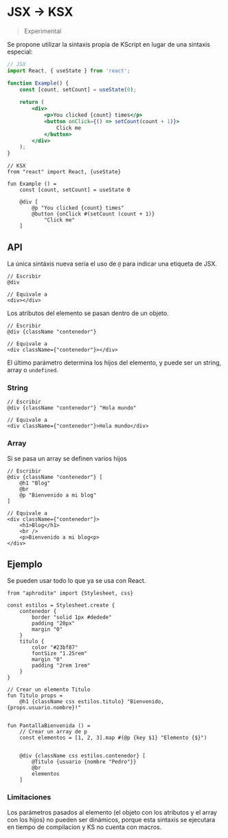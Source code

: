 # JSX &rarr; KSX

> Experimental

Se propone utilizar la sintaxis propia de KScript en lugar de una sintaxis especial:

```jsx
// JSX
import React, { useState } from 'react';

function Example() {
    const [count, setCount] = useState(0);
    
    return (
        <div>
            <p>You clicked {count} times</p>
            <button onClick={() => setCount(count + 1)}>
                Click me
            </button>
        </div>
    );
}
```

```
// KSX
from "react" import React, {useState}

fun Example () =
    const [count, setCount] = useState 0
    
    @div [
        @p "You clicked {count} times"
        @button {onClick #(setCount (count + 1)}
            "Click me"
    ]
```

## API

La única sintáxis nueva sería el uso de `@` para indicar una etiqueta de JSX.

```
// Escribir
@div

// Equivale a
<div></div>
```

Los atributos del elemento se pasan dentro de un objeto.

```
// Escribir
@div {className "contenedor"}

// Equivale a
<div className={"contenedor"}></div>
```

El último parámetro determina los hijos del elemento, y puede ser un string, array o `undefined`.

### String

```
// Escribir
@div {className "contenedor"} "Hola mundo"

// Equivale a
<div className={"contenedor"}>Hola mundo</div>
```

### Array

Si se pasa un array se definen varios hijos

```
// Escribir
@div {className "contenedor"} [
    @h1 "Blog"
    @br
    @p "Bienvenido a mi blog"
]

// Equivale a
<div className={"contenedor"}>
    <h1>Blog</h1>
    <br />
    <p>Bienvenido a mi blog<p>
</div>

```

## Ejemplo

Se pueden usar todo lo que ya se usa con React.

```
from "aphrodite" import {Stylesheet, css}

const estilos = Stylesheet.create {
    contenedor {
        border "solid 1px #dedede"
        padding "20px"
        margin "0"
    }
    titulo {
        color "#23bf87"
        fontSize "1.25rem"
        margin "0"
        padding "2rem 1rem"
    }
}

// Crear un elemento Titulo
fun Titulo props =
    @h1 {className css estilos.titulo} "Bienvenido, {props.usuario.nombre}!"


fun PantallaBienvenida () =
    // Crear un array de p
    const elementos = [1, 2, 3].map #(@p {key $1} "Elemento {$}")
    
    
    @div {className css estilos.contenedor} [
        @Titulo {usuario {nombre "Pedro"}}
        @br
        elementos
    ]
```

### Limitaciones

Los parámetros pasados al elemento (el objeto con los atributos y el array con los hijos)
no pueden ser dinámicos, porque esta sintaxis se ejecutara en tiempo de compilacion y KS
no cuenta con macros.
